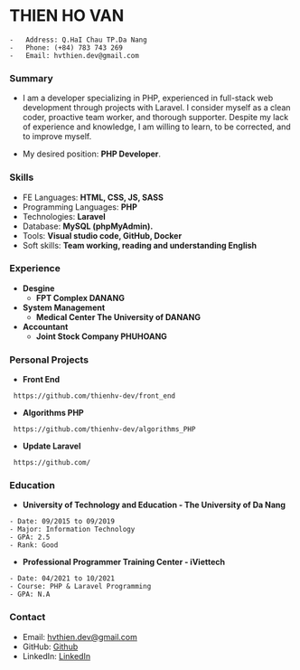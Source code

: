 

# THIEN HO VAN 
    -   Address: Q.HaI Chau TP.Da Nang
    -   Phone: (+84) 783 743 269
    -   Email: hvthien.dev@gmail.com
    
### Summary

   - I am a developer specializing in PHP, experienced in full-stack web development through projects with Laravel. I consider myself as a clean coder, proactive team worker, and thorough supporter. Despite my lack of experience and knowledge, I am willing to learn, to be corrected, and to improve myself.
    
   - My desired position: **PHP Developer**.
### Skills
   - FE Languages: **HTML, CSS, JS, SASS**
   - Programming Languages: **PHP**
   - Technologies: **Laravel**
   - Database: **MySQL (phpMyAdmin).**
   - Tools: **Visual studio code, GitHub, Docker**
   - Soft skills: **Team working, reading and understanding English**
### Experience
   - **Desgine**
     - **FPT Complex DANANG**
   - **System Management**
     - **Medical Center The University of DANANG**
   - **Accountant**
     - **Joint Stock Company PHUHOANG**
### Personal Projects
   - **Front End**
   ```
    https://github.com/thienhv-dev/front_end
   ```
   - **Algorithms PHP**
   
  ```
   https://github.com/thienhv-dev/algorithms_PHP
  ```
   - **Update Laravel**
   ```
    https://github.com/
   ```
### Education

   - **University of Technology and Education - The University of Da Nang**
   
    - Date: 09/2015 to 09/2019
    - Major: Information Technology
    - GPA: 2.5
    - Rank: Good
   - **Professional Programmer Training Center - iViettech**
   
    - Date: 04/2021 to 10/2021
    - Course: PHP & Laravel Programming
    - GPA: N.A
### Contact
   - Email: hvthien.dev@gmail.com
   - GitHub: [Github](https://github.com/thienhv-dev/)
   - LinkedIn: [LinkedIn](https://www.linkedin.com/in/thienhv-dev/)
